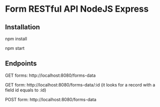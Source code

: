 # Form RESTful API NodeJS Express

## Installation

npm install

npm start

## Endpoints

GET forms: http://localhost:8080/forms-data

GET form: http://localhost:8080/forms-data/:id (it looks for a record with a field id equals to :id)

POST form: http://localhost:8080/forms-data

